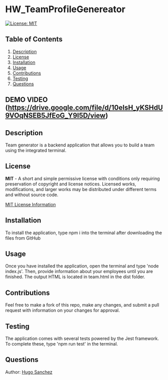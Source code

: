 # HW_TeamProfileGenereator

[![License: MIT](https://img.shields.io/badge/License-MIT-yellow.svg)](https://opensource.org/licenses/MIT)

## Table of Contents
<ol>
  <li><a href="#description">Description</a></li> 
<li><a href="#license">License</a></li>
  <li><a href="#installation">Installation</a></li>
  <li><a href="#usage">Usage</a></li>
  <li><a href="#contributions">Contributions</a></li>
  <li><a href="#testing">Testing</a></li>
  <li><a href="#questions">Questions</a></li>

</ol>

## DEMO VIDEO (https://drive.google.com/file/d/10eIsH_yKSHdU9VOqNSEB5JfEoG_Y9I5D/view)

## Description
Team generator is a backend application that allows you to build a team using the integrated terminal.

## License
**MIT** - A short and simple permissive license with conditions only requiring preservation of copyright and license notices. Licensed works, modifications, and larger works may be distributed under different terms and without source code. 

  [MIT License Information](https://github.com/git/git-scm.com/blob/main/MIT-LICENSE.txt)
## Installation
To install the application, type npm i into the terminal after downloading the files from GitHub

## Usage
Once you have installed the application, open the terminal and type 'node index.js'. Then, provide information about your employees until you are finished. The output HTML is located in team.html in the dist folder.

## Contributions
Feel free to make a fork of this repo, make any changes, and submit a pull request with information on your changes for approval.

## Testing
The application comes with several tests powered by the Jest framework. To complete these, type 'npm run test' in the terminal.

## Questions
Author: [Hugo Sanchez](https://github.com/Hugo530)


